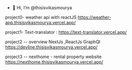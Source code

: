 - 👋 Hi, I’m @thisisvikasmourya

project0-
weather api with reactJS
https://weather-app.thisisvikasmourya.vercel.app/

project1-
Text-translator :
https://text-translator.vercel.app/

project2 -- overview
NextJs ,ReactJs GraphQl
https://devline.thisisvikasmourya.vercel.app/


project3 -- 
nexthome - rental property website
https://nexthome.thisisvikasmourya.vercel.app/






<!---
thisisvikasmourya/thisisvikasmourya is a ✨ special ✨ repository because its `README.md` (this file) appears on your GitHub profile.
You can click the Preview link to take a look at your changes.
--->
